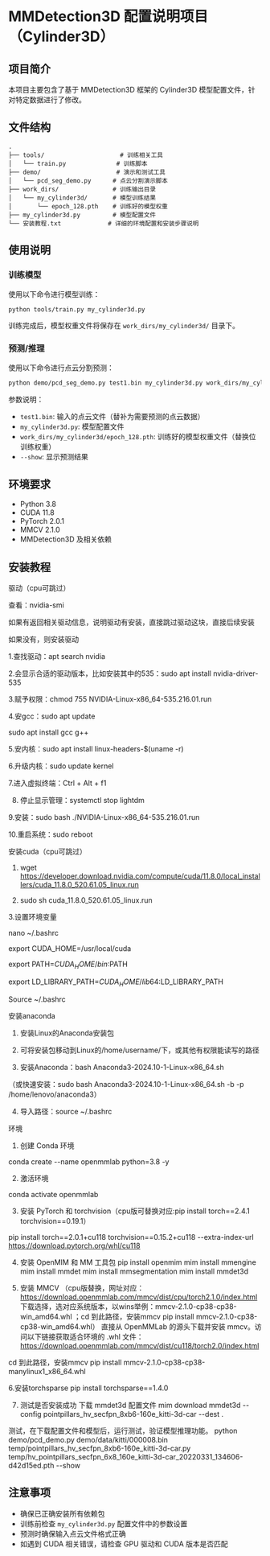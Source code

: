 # MMDetection3D 配置说明项目（Cylinder3D）

## 项目简介

本项目主要包含了基于 MMDetection3D 框架的 Cylinder3D 模型配置文件，针对特定数据进行了修改。

## 文件结构

```
.
├── tools/                     # 训练相关工具
│   └── train.py              # 训练脚本
├── demo/                     # 演示和测试工具
│   └── pcd_seg_demo.py      # 点云分割演示脚本
├── work_dirs/               # 训练输出目录
│   └── my_cylinder3d/       # 模型训练结果
│       └── epoch_128.pth    # 训练好的模型权重
├── my_cylinder3d.py         # 模型配置文件
└── 安装教程.txt             # 详细的环境配置和安装步骤说明
```

## 使用说明

### 训练模型

使用以下命令进行模型训练：

```bash
python tools/train.py my_cylinder3d.py
```

训练完成后，模型权重文件将保存在 `work_dirs/my_cylinder3d/` 目录下。

### 预测/推理

使用以下命令进行点云分割预测：

```bash
python demo/pcd_seg_demo.py test1.bin my_cylinder3d.py work_dirs/my_cylinder3d/epoch_128.pth --show
```

参数说明：
- `test1.bin`: 输入的点云文件（替补为需要预测的点云数据）
- `my_cylinder3d.py`: 模型配置文件
- `work_dirs/my_cylinder3d/epoch_128.pth`: 训练好的模型权重文件（替换位训练权重）
- `--show`: 显示预测结果

## 环境要求

- Python 3.8
- CUDA 11.8
- PyTorch 2.0.1
- MMCV 2.1.0
- MMDetection3D 及相关依赖

## 安装教程


驱动（cpu可跳过）

查看：nvidia-smi

如果有返回相关驱动信息，说明驱动有安装，直接跳过驱动这块，直接后续安装

如果没有，则安装驱动

1.查找驱动：apt search nvidia

2.会显示合适的驱动版本，比如安装其中的535：sudo apt install nvidia-driver-535

3.赋予权限：chmod 755 NVIDIA-Linux-x86_64-535.216.01.run

4.安gcc：sudo apt update

sudo apt install gcc g++

5.安内核：sudo apt install linux-headers-$(uname -r)

6.升级内核：sudo update kernel

7.进入虚拟终端：Ctrl + Alt + f1 

8. 停止显示管理：systemctl stop lightdm
   
9.安装：sudo bash ./NVIDIA-Linux-x86_64-535.216.01.run

10.重启系统：sudo reboot

安装cuda（cpu可跳过）

1. wget https://developer.download.nvidia.com/compute/cuda/11.8.0/local_installers/cuda_11.8.0_520.61.05_linux.run

2. sudo sh cuda_11.8.0_520.61.05_linux.run

3.设置环境变量

 nano ~/.bashrc

export CUDA_HOME=/usr/local/cuda

export PATH=$CUDA_HOME/bin:$PATH

export LD_LIBRARY_PATH=$CUDA_HOME/lib64:$LD_LIBRARY_PATH

Source ~/.bashrc

安装anaconda

1. 安装Linux的Anaconda安装包

2. 可将安装包移动到Linux的/home/username/下，或其他有权限能读写的路径

3. 安装Anaconda：bash Anaconda3-2024.10-1-Linux-x86_64.sh

（或快速安装：sudo bash Anaconda3-2024.10-1-Linux-x86_64.sh -b -p /home/lenovo/anaconda3）

4. 导入路径：source ~/.bashrc

环境

1. 创建 Conda 环境

conda create --name openmmlab python=3.8 -y

2. 激活环境

conda activate openmmlab

3. 安装 PyTorch 和 torchvision（cpu版可替换对应:pip install torch==2.4.1  torchvision==0.19.1）

pip install torch==2.0.1+cu118 torchvision==0.15.2+cu118 --extra-index-url https://download.pytorch.org/whl/cu118

4. 安装 OpenMIM 和 MM 工具包
pip install openmim
mim install mmengine
mim install mmdet
mim install mmsegmentation
mim install mmdet3d

5. 安装 MMCV
（cpu版替换，网址对应：https://download.openmmlab.com/mmcv/dist/cpu/torch2.1.0/index.html 下载选择，选对应系统版本，以wins举例：mmcv-2.1.0-cp38-cp38-win_amd64.whl ；cd 到此路径，安装mmcv
pip install mmcv-2.1.0-cp38-cp38-win_amd64.whl）
直接从 OpenMMLab 的源头下载并安装 mmcv。访问以下链接获取适合环境的 .whl 文件：
https://download.openmmlab.com/mmcv/dist/cu118/torch2.0/index.html

cd 到此路径，安装mmcv
pip install mmcv-2.1.0-cp38-cp38-manylinux1_x86_64.whl

6.安装torchsparse
pip install torchsparse==1.4.0

7. 测试是否安装成功
下载 mmdet3d 配置文件
mim download mmdet3d --config pointpillars_hv_secfpn_8xb6-160e_kitti-3d-car --dest .

测试，在下载配置文件和模型后，运行测试，验证模型推理功能。
python demo/pcd_demo.py demo/data/kitti/000008.bin temp/pointpillars_hv_secfpn_8xb6-160e_kitti-3d-car.py temp/hv_pointpillars_secfpn_6x8_160e_kitti-3d-car_20220331_134606-d42d15ed.pth --show


## 注意事项

- 确保已正确安装所有依赖包
- 训练前检查 `my_cylinder3d.py` 配置文件中的参数设置
- 预测时确保输入点云文件格式正确
- 如遇到 CUDA 相关错误，请检查 GPU 驱动和 CUDA 版本是否匹配

